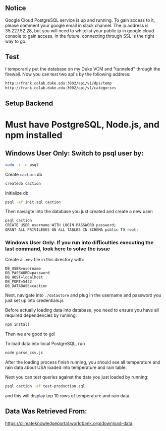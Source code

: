 ## Notice
Google Cloud PostgreSQL service is up and running. To gain access to it, please comment your google email in slack channel. The ip address is 35.227.52.28, but you will need to whitelist your public ip in google cloud console to gain access. In the future, connecting through SSL is the right way to go.

## Test
I temporarily put the database on my Duke VCM and "tunneled" through the firewall. Now you can test two api's by the following address:

```bash
http://frank.colab.duke.edu:3002/api/v1/dps/temp
http://frank.colab.duke.edu:3002/api/v1/categories
```

## Setup Backend

# Must have PostgreSQL, Node.js, and npm installed

## Windows User Only: Switch to psql user by:
```bash
sudo -i -u psql
```

Create `caction` db
```bash
createdb caction
```

Initialize db
```bash
psql -af init.sql caction
```

Then naviagte into the database you just created and create a new user:
```bash
psql caction
CREATE USER username WITH LOGIN PASSWORD password;
GRANT ALL PRIVILEGES ON ALL TABLES IN SCHEMA public TO root;
```
### Windows User Only: If you run into difficulties executing the last command, look [here](https://gist.github.com/AtulKsol/4470d377b448e56468baef85af7fd614) to solve the issue

Create a `.env` file in this directory with:
```
DB_USER=username
DB_PASSWORD=password
DB_HOST=localhost
DB_PORT=5432
DB_DATABASE=caction
```

Next, navigate into ```./datastore``` and plug in the username and password you just set up into credentials.js

Before actually loading data into database, you need to ensure you have all required dependencies by running:
```bash
npm install
```
Then we are good to go!

To load data into local PostgreSQL, run
```bash
node parse_csv.js
```

After the loading process finish running, you should see all temperature and rain data about USA loaded into temperature and rain table.

Next you can test queries against the data you just loaded by running:

```bash
psql caction -af test-production.sql
```
and this will display top 10 rows of temperature and rain data.

## Data Was Retrieved From:
https://climateknowledgeportal.worldbank.org/download-data
